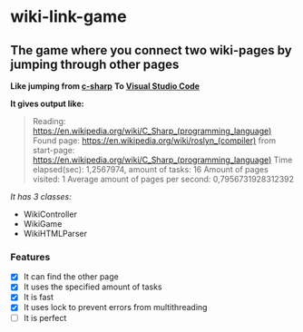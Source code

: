 # wiki-link-game
## The game where you connect two wiki-pages by jumping through other pages

**Like jumping from [c-sharp](https://en.wikipedia.org/wiki/C_Sharp_(programming_language))**
**To [Visual Studio Code](https://en.wikipedia.org/wiki/Visual_Studio_Code)**

__It gives output like:__
>Reading: https://en.wikipedia.org/wiki/C_Sharp_(programming_language)
>Found page: https://en.wikipedia.org/wiki/roslyn_(compiler) from start-page: https://en.wikipedia.org/wiki/C_Sharp_(programming_language)
>Time elapsed(sec): 1,2567974, amount of tasks: 16
>Amount of pages visited: 1
>Average amount of pages per second: 0,7956731928312392

*It has 3 classes:*
- WikiController
- WikiGame
- WikiHTMLParser

### Features
- [x] It can find the other page
- [x] It uses the specified amount of tasks
- [x] It is fast
- [x] It uses lock to prevent errors from multithreading
- [ ] It is perfect
